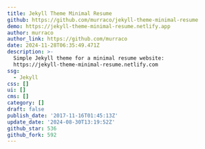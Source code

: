 ```yaml
---
title: Jekyll Theme Minimal Resume
github: https://github.com/murraco/jekyll-theme-minimal-resume
demo: https://jekyll-theme-minimal-resume.netlify.app
author: murraco
author_link: https://github.com/murraco
date: 2024-11-28T06:35:49.471Z
description: >-
  Simple Jekyll theme for a minimal resume website:
  https://jekyll-theme-minimal-resume.netlify.com
ssg:
  - Jekyll
css: []
ui: []
cms: []
category: []
draft: false
publish_date: '2017-11-16T01:45:13Z'
update_date: '2024-08-30T13:19:52Z'
github_star: 536
github_fork: 592
---
```

